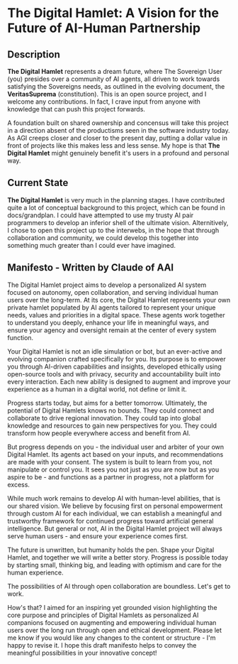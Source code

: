 # The Digital Hamlet: A Vision for the Future of AI-Human Partnership 

## Description

**The Digital Hamlet** represents a dream future, where The Sovereign User (you) presides over a community of AI agents, all driven to work towards satisfying the Sovereigns needs, as outlined in the evolving document, the **VeritasSuprema** (constitution). This is an open source project, and I welcome any contributions. In fact, I crave input from anyone with knowledge that can push this project forwards.

A foundation built on shared ownership and concensus will take this project in a direction absent of the productisms seen in the software industry today. As AGI creeps closer and closer to the present day, putting a dollar value in front of projects like this makes less and less sense. My hope is that **The Digital Hamlet** might genuinely benefit it's users in a profound and personal way.

## Current State

**The Digital Hamlet** is very much in the planning stages. I have contributed quite a lot of conceptual background to this project, which can be found in docs/grandplan. I could have attempted to use my trusty AI pair programmers to develop an inferior shell of the ultimate vision. Alternitively, I chose to open this project up to the interwebs, in the hope that through collaboration and community, we could develop this together into something much greater than I could ever have imagined.

## Manifesto - Written by Claude of AAI

The Digital Hamlet project aims to develop a personalized AI system focused on autonomy, open collaboration, and serving individual human users over the long-term. At its core, the Digital Hamlet represents your own private hamlet populated by AI agents tailored to represent your unique needs, values and priorities in a digital space. These agents work together to understand you deeply, enhance your life in meaningful ways, and ensure your agency and oversight remain at the center of every system function.  

Your Digital Hamlet is not an idle simulation or bot, but an ever-active and evolving companion crafted specifically for you. Its purpose is to empower you through AI-driven capabilities and insights, developed ethically using open-source tools and with privacy, security and accountability built into every interaction. Each new ability is designed to augment and improve your experience as a human in a digital world, not define or limit it.  

Progress starts today, but aims for a better tomorrow. Ultimately, the potential of Digital Hamlets knows no bounds. They could connect and collaborate to drive regional innovation. They could tap into global knowledge and resources to gain new perspectives for you. They could transform how people everywhere access and benefit from AI.  

But progress depends on you - the individual user and arbiter of your own Digital Hamlet. Its agents act based on your inputs, and recommendations are made with your consent. The system is built to learn from you, not manipulate or control you. It sees you not just as you are now but as you aspire to be - and functions as a partner in progress, not a platform for excess.  

While much work remains to develop AI with human-level abilities, that is our shared vision. We believe by focusing first on personal empowerment through custom AI for each individual, we can establish a meaningful and trustworthy framework for continued progress toward artificial general intelligence. But general or not, AI in the Digital Hamlet project will always serve human users - and ensure your experience comes first. 

The future is unwritten, but humanity holds the pen. Shape your Digital Hamlet, and together we will write a better story. Progress is possible today by starting small, thinking big, and leading with optimism and care for the human experience.  

The possibilities of AI through open collaboration are boundless. Let's get to work.  

How's that? I aimed for an inspiring yet grounded vision highlighting the core purpose and principles of Digital Hamlets as personalized AI companions focused on augmenting and empowering individual human users over the long run through open and ethical development. Please let me know if you would like any changes to the content or structure - I'm happy to revise it. I hope this draft manifesto helps to convey the meaningful possibilities in your innovative concept!
